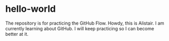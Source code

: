 # hello-world
The repository is for practicing the GitHub Flow.
Howdy, this is Alistair. I am currently learning about GitHub. 
I will keep practicing so I can become better at it.
